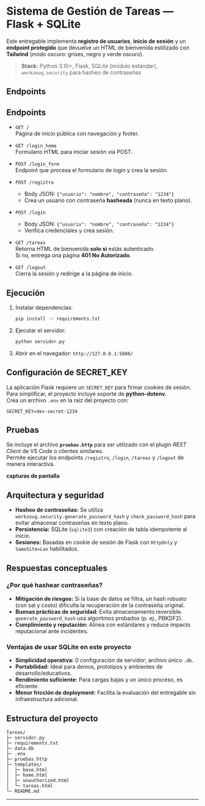 # Sistema de Gestión de Tareas — Flask + SQLite

Este entregable implementa **registro de usuarios**, **inicio de sesión** y un **endpoint protegido** que devuelve un HTML de bienvenida estilizado con **Tailwind** (modo oscuro: grises, negro y verde oscuro).

> **Stack:** Python 3.10+, Flask, SQLite (módulo estándar), `werkzeug.security` para hasheo de contraseñas

## Endpoints

## Endpoints

- `GET /`  
  Página de inicio pública con navegación y footer.

- `GET /login_home`  
  Formulario HTML para iniciar sesión vía POST.

- `POST /login_form`  
  Endpoint que procesa el formulario de login y crea la sesión.

- `POST /registro`

  - Body JSON: `{"usuario": "nombre", "contraseña": "1234"}`
  - Crea un usuario con contraseña **hasheada** (nunca en texto plano).

- `POST /login`

  - Body JSON: `{"usuario": "nombre", "contraseña": "1234"}`
  - Verifica credenciales y crea sesión.

- `GET /tareas`  
  Retorna HTML de bienvenida **solo si** estás autenticado.  
  Si no, entrega una página **401 No Autorizado**.

- `GET /logout`  
  Cierra la sesión y redirige a la página de inicio.

## Ejecución

1. Instalar dependencias:
   ```bash
   pip install -r requirements.txt
   ```
2. Ejecutar el servidor:
   ```bash
   python servidor.py
   ```
3. Abrir en el navegador: `http://127.0.0.1:5000/`

## Configuración de SECRET_KEY

La aplicación Flask requiere un `SECRET_KEY` para firmar cookies de sesión.  
Para simplificar, el proyecto incluye soporte de **python-dotenv**.  
Crea un archivo `.env` en la raíz del proyecto con:

```
SECRET_KEY=dev-secret-1234
```

## Pruebas

Se incluye el archivo **`pruebas.http`** para ser utilizado con el plugin _REST Client_ de VS Code o clientes similares.  
Permite ejecutar los endpoints `/registro`, `/login`, `/tareas` y `/logout` de manera interactiva.

**capturas de pantalla**

## Arquitectura y seguridad

- **Hasheo de contraseñas:** Se utiliza `werkzeug.security.generate_password_hash` y `check_password_hash` para evitar almacenar contraseñas en texto plano.
- **Persistencia:** SQLite (`sqlite3`) con creación de tabla idempotente al inicio.
- **Sesiones:** Basadas en cookie de sesión de Flask con `HttpOnly` y `SameSite=Lax` habilitados.

## Respuestas conceptuales

### ¿Por qué hashear contraseñas?

- **Mitigación de riesgos:** Si la base de datos se filtra, un hash robusto (con sal y costo) dificulta la recuperación de la contraseña original.
- **Buenas prácticas de seguridad:** Evita almacenamiento reversible. `generate_password_hash` usa algoritmos probados (p. ej., PBKDF2).
- **Cumplimiento y reputación:** Alinea con estándares y reduce impacto reputacional ante incidentes.

### Ventajas de usar SQLite en este proyecto

- **Simplicidad operativa:** 0 configuración de servidor; archivo único `.db`.
- **Portabilidad:** Ideal para demos, prototipos y ambientes de desarrollo/educativos.
- **Rendimiento suficiente:** Para cargas bajas y un único proceso, es eficiente.
- **Menor fricción de deployment:** Facilita la evaluación del entregable sin infraestructura adicional.

## Estructura del proyecto

```
Tareas/
├─ servidor.py
├─ requirements.txt
├─ data.db
├─ .env
├─ pruebas.http
├─ templates/
│  ├─ base.html
│  ├─ home.html
│  ├─ unauthorized.html
│  └─ tareas.html
└─ README.md
```

---
